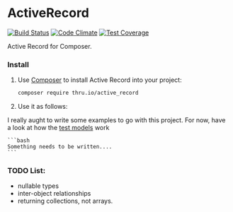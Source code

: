 ActiveRecord
=====================

[![Build Status](https://travis-ci.org/Thruio/ActiveRecord.svg?branch=master)](https://travis-ci.org/Thruio/ActiveRecord) [![Code Climate](https://codeclimate.com/github/Thruio/ActiveRecord/badges/gpa.svg)](https://codeclimate.com/github/Thruio/ActiveRecord) [![Test Coverage](https://codeclimate.com/github/Thruio/ActiveRecord/badges/coverage.svg)](https://codeclimate.com/github/Thruio/ActiveRecord)

Active Record for Composer.

### Install

1. Use [Composer](http://getcomposer.org) to install Active Record into your project:

    ```bash
    composer require thru.io/active_record
    ```

2. Use it as follows:

I really aught to write some examples to go with this project. For now, have a look at how the [test models](https://github.com/Thruio/ActiveRecord/blob/master/Thru/ActiveRecord/Test/TestModel.php) work

    ```bash
    Something needs to be written....
    ```


### TODO List:

 * nullable types
 * inter-object relationships
 * returning collections, not arrays.